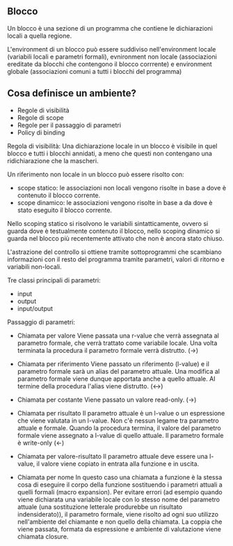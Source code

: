 ## Blocco
Un blocco è una sezione di un programma che contiene le dichiarazioni locali a quella regione.

L'environment di un blocco può essere suddiviso nell'environment locale (variabili locali e parametri formali), evnironment non locale (associazioni ereditate da blocchi che contengono il blocco corrrente) e environment globale (associazioni comuni a tutti i blocchi del programma)

## Cosa definisce un ambiente?
- Regole di visibilità
- Regole di scope
- Regole per il passaggio di parametri
- Policy di binding

Regola di visibilità:
Una dichiarazione locale in un blocco è visibile in quel blocco e tutti i blocchi annidati, a meno che questi non contengano una ridichiarazione che la mascheri.

Un riferimento non locale in un blocco può essere risolto con:
- scope statico: le associazioni non locali vengono risolte in base a dove è contenuto il blocco corrente.
- scope dinamico: le associazioni vengono risolte in base a da dove è stato eseguito il blocco corrente.

Nello scoping statico si risolvono le variabili sintatticamente, ovvero si guarda dove è testualmente contenuto il blocco, nello scoping dinamico si guarda nel blocco più recentemente attivato che non è ancora stato chiuso.

L'astrazione del controllo si ottiene tramite sottoprogrammi che scambiano informazioni con il resto del programma tramite parametri, valori di ritorno e variabili non-locali.

Tre classi principali di parametri:
- input
- output
- input/output

Passaggio di parametri:
- Chiamata per valore
Viene passata una r-value che verrà assegnata al parametro formale, che verrà trattato come variabile locale. Una volta terminata la procedura il parametro formale verrà distrutto. (->)

- Chiamata per riferimento
Viene passato un riferimento (l-value) e il parametro formale sarà un alias del parametro attuale. Una modifica al parametro formale viene dunque apportata anche a quello attuale. Al termine della procedura l'alias viene distrutto. (<->)

- Chiamata per costante
Viene passato un valore read-only. (->)

- Chiamata per risultato
Il parametro attuale è un l-value o un espressione che viene valutata in un l-value. Non c'è nessun legame tra parametro attuale e formale. Quando la procedura termina, il valore del parametro formale viene assegnato a l-value di quello attuale.
Il parametro formale è write-only (<-)

- Chiamata per valore-risultato
Il parametro attuale deve essere una l-value, il valore viene copiato in entrata alla funzione e in uscita.

- Chiamata per nome
In questo caso una chiamata a funzione è la stessa cosa di eseguire il corpo della funzione sostituendo i parametri attuali a quelli formali (macro expansion). Per evitare errori (ad esempio quando viene dichiarata una variabile locale con lo stesso nome del parametro attuale (una sostituzione letterale produrebbe un risultato indensiderato)), il parametro formale, viene risolto ad ogni suo utilizzo nell'ambiente del chiamante e non quello della chiamata.
La coppia che viene passata, formata da espressione e ambiente di valutazione viene chiamata closure.
